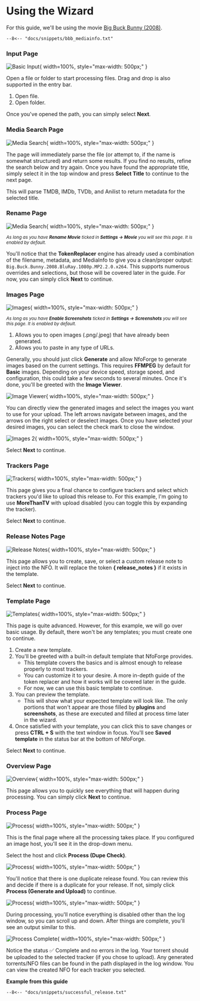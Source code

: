 # Using the Wizard

For this guide, we'll be using the movie [Big Buck Bunny (2008)](https://www.imdb.com/title/tt1254207/).

```text {.scrollable-code-block}
--8<-- "docs/snippets/bbb_mediainfo.txt"
```

### Input Page

![Basic Input](../../images/wizard/basic_input.png){ width=100%, style="max-width: 500px;" }

Open a file or folder to start processing files. Drag and drop is also supported in the entry bar.

1. Open file.
2. Open folder.

Once you've opened the path, you can simply select **Next**.

### Media Search Page

![Media Search](../../images/wizard/media_search.png){ width=100%, style="max-width: 500px;" }

The page will immediately parse the file (or attempt to, if the name is somewhat structured) and return some results. If you find no results, refine the search below and try again. Once you have found the appropriate title, simply select it in the top window and press **Select Title** to continue to the next page.

This will parse TMDB, IMDb, TVDb, and Anilist to return metadata for the selected title.

### Rename Page

![Media Search](../../images/wizard/rename.png){ width=100%, style="max-width: 500px;" }

<small>_As long as you have **Rename Movie** ticked in **Settings -> Movie** you will see this page. It is enabled by default._</small>

You'll notice that the **TokenReplacer** engine has already used a combination of the filename, metadata, and MediaInfo to give you a clean/proper output: `Big.Buck.Bunny.2008.BluRay.1080p.MP2.2.0.x264`. This supports numerous overrides and selections, but those will be covered later in the guide. For now, you can simply click **Next** to continue.

### Images Page

![Images](../../images/wizard/images.png){ width=100%, style="max-width: 500px;" }

<small>_As long as you have **Enable Screenshots** ticked in **Settings -> Screenshots** you will see this page. It is enabled by default._</small>

1. Allows you to open images (.png/.jpeg) that have already been generated.
2. Allows you to paste in any type of URLs.

Generally, you should just click **Generate** and allow NfoForge to generate images based on the current settings. This requires **FFMPEG** by default for **Basic** images. Depending on your device speed, storage speed, and configuration, this could take a few seconds to several minutes. Once it's done, you'll be greeted with the **Image Viewer**.

![Image Viewer](../../images/wizard/image_viewer.png){ width=100%, style="max-width: 500px;" }

You can directly view the generated images and select the images you want to use for your upload. The left arrows navigate between images, and the arrows on the right select or deselect images. Once you have selected your desired images, you can select the check mark to close the window.

![Images 2](../../images/wizard/images_2.png){ width=100%, style="max-width: 500px;" }

Select **Next** to continue.

### Trackers Page

![Trackers](../../images/wizard/trackers.png){ width=100%, style="max-width: 500px;" }

This page gives you a final chance to configure trackers and select which trackers you'd like to upload this release to. For this example, I'm going to use **MoreThanTV** with upload disabled (you can toggle this by expanding the tracker).

Select **Next** to continue.

### Release Notes Page

![Release Notes](../../images/wizard/release_notes.png){ width=100%, style="max-width: 500px;" }

This page allows you to create, save, or select a custom release note to inject into the NFO. It will replace the token **{ release_notes }** if it exists in the template.

Select **Next** to continue.

### Template Page

![Templates](../../images/wizard/templates.png){ width=100%, style="max-width: 500px;" }

This page is quite advanced. However, for this example, we will go over basic usage. By default, there won't be any templates; you must create one to continue.

1. Create a new template.
2. You'll be greeted with a built-in default template that NfoForge provides.
    - This template covers the basics and is almost enough to release properly to most trackers.
    - You can customize it to your desire. A more in-depth guide of the token replacer and how it works will be covered later in the guide.
    - For now, we can use this basic template to continue.
3. You can preview the template.
    - This will show what your expected template will look like. The only portions that won't appear are those filled by **plugins** and **screenshots**, as these are executed and filled at process time later in the wizard.
4. Once satisfied with your template, you can click this to save changes or press **CTRL + S** with the text window in focus. You'll see **Saved template** in the status bar at the bottom of NfoForge.

Select **Next** to continue.

### Overview Page

![Overview](../../images/wizard/overview.png){ width=100%, style="max-width: 500px;" }

This page allows you to quickly see everything that will happen during processing. You can simply click **Next** to continue.

### Process Page

![Process](../../images/wizard/process.png){ width=100%, style="max-width: 500px;" }

This is the final page where all the processing takes place. If you configured an image host, you'll see it in the drop-down menu.

Select the host and click **Process (Dupe Check)**.

![Process](../../images/wizard/process_dupe.png){ width=100%, style="max-width: 500px;" }

You'll notice that there is one duplicate release found. You can review this and decide if there is a duplicate for your release. If not, simply click **Process (Generate and Upload)** to continue.

![Process](../../images/wizard/process_processing.png){ width=100%, style="max-width: 500px;" }

During processing, you'll notice everything is disabled other than the log window, so you can scroll up and down. After things are complete, you'll see an output similar to this.

![Process Complete](../../images/wizard/process_complete.png){ width=100%, style="max-width: 500px;" }

Notice the status ✅ Complete and no errors in the log. Your torrent should be uploaded to the selected tracker (if you chose to upload). Any generated torrents/NFO files can be found in the path displayed in the log window. You can view the created NFO for each tracker you selected.

**Example from this guide**

```text {.scrollable-code-block}
--8<-- "docs/snippets/successful_release.txt"
```
